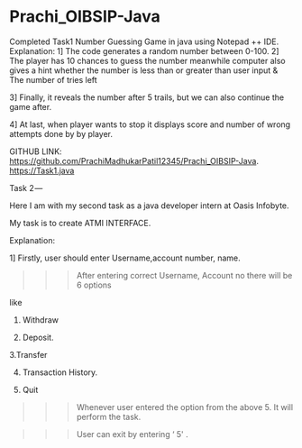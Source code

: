 # Prachi_OIBSIP-Java
Completed Task1 Number Guessing Game in java using
Notepad ++ IDE.
Explanation:
1] The code generates a random number between 0-100.
2] The player has 10 chances to guess the number meanwhile computer also gives a hint whether the number is less than or greater than user input & The number of tries left

3] Finally, it reveals the number after 5 trails, but we can also continue the game after.

4] At last, when player wants to stop it displays score and number of wrong attempts done by by player.

GITHUB LINK: https://github.com/PrachiMadhukarPatil12345/Prachi_OIBSIP-Java.  https://Task1.java

Task 2 —

Here I am with my second task as a java developer intern at Oasis Infobyte.

My task is to create ATMI INTERFACE.

Explanation:

1] Firstly, user should enter Username,account number, name.

>>>After entering correct Username, Account no there will be 6 options

like

1. Withdraw

2. Deposit.

3.Transfer

4. Transaction History.

5. Quit


>>>Whenever user entered the option from the above 5. It will perform the task.

>>>User can exit by entering ‘ 5' .
